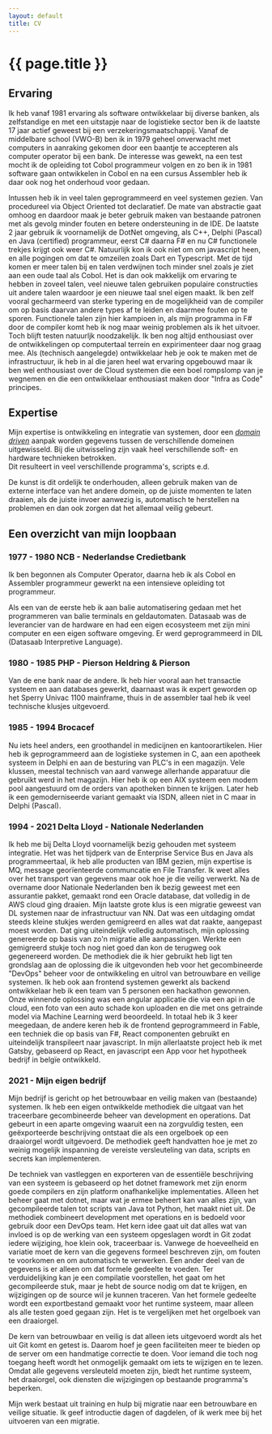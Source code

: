 ```yaml
---
layout: default
title: CV
---
```

# {{ page.title }}

## Ervaring
  
  Ik heb vanaf 1981 ervaring als software ontwikkelaar bij diverse banken, als zelfstandige en met een uitstapje naar de logistieke sector ben ik de laatste 17 jaar actief geweest bij een verzekeringsmaatschappij.
  Vanaf de middelbare school (VWO-B) ben ik in 1979 geheel onverwacht met computers in aanraking gekomen door een baantje te accepteren als computer operator bij een bank. De interesse was gewekt, na een test mocht ik de opleiding tot Cobol programmeur volgen en zo ben ik in 1981 software gaan ontwikkelen in Cobol en na een cursus Assembler heb ik daar ook nog het onderhoud voor gedaan.

  Intussen heb ik in veel talen geprogrammeerd en veel systemen gezien. Van procedureel via Object Oriented tot declaratief. De mate van abstractie gaat omhoog en daardoor maak je beter gebruik maken van bestaande patronen met als gevolg minder fouten en betere ondersteuning in de IDE. De laatste 2 jaar gebruik ik voornamelijk de DotNet omgeving, als C++, Delphi (Pascal) en Java (certified) programmeur, eerst C# daarna F# en nu C# functionele trekjes krijgt ook weer C#. Natuurlijk kon ik ook niet om om javascript heen, en alle pogingen om dat te omzeilen zoals Dart en Typescript. Met de tijd komen er meer talen bij en talen verdwijnen toch minder snel zoals je ziet aan een oude taal als Cobol. Het is dan ook makkelijk om ervaring te hebben in zoveel talen, veel nieuwe talen gebruiken populaire constructies uit andere talen waardoor je een nieuwe taal snel eigen maakt. Ik ben zelf vooral gecharmeerd van sterke typering en de mogelijkheid van de compiler om op basis daarvan andere types af te leiden en daarmee fouten op te sporen. Functionele talen zijn hier kampioen in, als mijn programma in F# door de compiler komt heb ik nog maar weinig problemen als ik het uitvoer. Toch blijft testen natuurljk noodzakelijk. Ik ben nog altijd enthousiast over de ontwikkelingen op computertaal terrein en expirimenteer daar nog graag mee. Als (technisch aangelegde) ontwikkelaar heb je ook te maken met de infrastructuur, ik heb in al die jaren heel wat ervaring opgebouwd maar ik ben wel enthousiast over de Cloud systemen die een boel rompslomp van je wegnemen en die een ontwikkelaar enthousiast maken door "Infra as Code" principes.     

## Expertise

  Mijn expertise is ontwikkeling en integratie van systemen, door een [_domain driven_](https://en.wikipedia.org/wiki/Domain-driven_design) aanpak worden gegevens tussen de verschillende domeinen uitgewisseld. Bij die uitwisseling zijn vaak heel verschillende soft- en hardware technieken betrokken.  
  Dit resulteert in veel verschillende programma's, scripts e.d.  
  
  De kunst is dit ordelijk te onderhouden, alleen gebruik maken van de externe interface van het andere domein, op de juiste momenten te laten draaien, als de juiste invoer aanwezig is, automatisch te herstellen na problemen en dan ook zorgen dat het allemaal veilig gebeurt. 

## Een overzicht van mijn loopbaan

### 1977 - 1980 NCB - Nederlandse Credietbank
  Ik ben begonnen als Computer Operator, daarna heb ik als Cobol en Assembler programmeur gewerkt na een intensieve opleiding tot programmeur.
  
  Als een van de eerste heb ik aan balie automatisering gedaan met het programmeren van balie terminals en geldautomaten. Datasaab was de leverancier van de hardware en had een eigen ecosysteem met zijn mini computer en een eigen software omgeving. Er werd geprogrammeerd in DIL (Datasaab Interpretive Language).

### 1980 - 1985 PHP - Pierson Heldring & Pierson  
  Van de ene bank naar de andere. Ik heb hier vooral aan het transactie systeem en aan databases gewerkt, daarnaast was ik expert geworden op het Sperry Univac 1100 mainframe, thuis in de assembler taal heb ik veel technische klusjes uitgevoerd.

### 1985 - 1994 Brocacef 

  Nu iets heel anders, een groothandel in medicijnen en kantoorartikelen. Hier heb ik geprogrammeerd aan de logistieke systemen in C, aan een apotheek systeem in Delphi en aan de besturing van PLC's in een magazijn.
  Vele klussen, meestal technisch van aard vanwege allerhande apparatuur die gebruikt werd in het magazijn. Hier heb ik op een AIX systeem een modem pool aangestuurd om de orders van apotheken binnen te krijgen.  Later heb ik een gemoderniseerde variant gemaakt via ISDN, alleen niet in C maar in Delphi (Pascal).    

### 1994 - 2021 Delta Lloyd - Nationale Nederlanden

  Ik heb me bij Delta Lloyd voornamelijk bezig gehouden met systeem integratie. Het was het tijdperk van de Enterprise Service Bus en Java als programmeertaal, ik heb alle producten van IBM gezien, mijn expertise is MQ, message georïenteerde communcatie en File Transfer. Ik weet alles over het transport van gegevens maar ook hoe je die veilig verwerkt. 
  Na de overname door Nationale Nederlanden ben ik bezig geweest met een assurantie pakket, gemaakt rond een Oracle database, dat volledig in de AWS cloud ging draaien. Mijn laatste grote klus is een migratie geweest van DL systemen naar de infrastructuur van NN. Dat was een uitdaging omdat steeds kleine stukjes werden gemigreerd en alles wat dat raakte, aangepast moest worden. Dat ging uiteindelijk volledig automatisch, mijn oplossing genereerde op basis van zo'n migratie alle aanpassingen. Werkte een gemigreerd stukje toch nog niet goed dan kon de terugweg ook gegenereerd worden. De methodiek die ik hier gebruikt heb ligt ten grondslag aan de oplossing die ik uitgevonden heb voor het gecombineerde "DevOps" beheer voor de ontwikkeling en uitrol van betrouwbare en veilige systemen.
  Ik heb ook aan frontend systemen gewerkt als backend ontwikkelaar heb ik een team van 5 personen een hackathon gewonnen. Onze winnende oplossing was een angular applicatie die via een api in de cloud, een foto van een auto schade kon uploaden en die met ons getrainde model via Machine Learning werd beoordeeld. In totaal heb ik 3 keer meegedaan, de andere keren heb ik de frontend geprogrammeerd in Fable, een techniek die op basis van F#, React componenten gebruikt en uiteindelijk transpileert naar javascript.
  In mijn allerlaatste project heb ik met Gatsby, gebaseerd op React, en javascript een App voor het hypotheek bedrijf in belgïe ontwikkeld.

### 2021 -  Mijn eigen bedrijf

  Mijn bedrijf is gericht op het betrouwbaar en veilig maken van (bestaande) systemen. Ik heb een eigen ontwikkelde methodiek die uitgaat van het traceerbare gecombineerde beheer van development en operations. Dat gebeurt in een aparte omgeving waaruit een na zorgvuldig testen, een geëxporteerde beschrijving ontstaat die als een orgelboek op een draaiorgel wordt uitgevoerd. De methodiek geeft handvatten hoe je met zo weinig mogelijk inspanning de vereiste versleuteling van data, scripts en secrets kan implementeren.

  De techniek van vastleggen en exporteren van de essentiële beschrijving van een systeem is gebaseerd op het dotnet framework met zijn enorm goede compilers en zijn platform onafhankelijke implementaties. Alleen het beheer gaat met dotnet, maar wat je ermee beheert kan van alles zijn, van gecompileerde talen tot scripts van Java tot Python, het maakt niet uit. De methodiek combineert development met operations en is bedoeld voor gebruik door een DevOps team. Het kern idee gaat uit dat alles wat van invloed is op de werking van een systeem opgeslagen wordt in Git zodat iedere wijziging, hoe klein ook, traceerbaar is. Vanwege de hoeveelheid en variatie moet de kern van die gegevens formeel beschreven zijn, om fouten te voorkomen en om automatisch te verwerken. Een ander deel van de gegevens is er alleen om dat formele gedeelte te voeden.  Ter verduidelijking kan je een compilatie voorstellen, het gaat om het gecompileerde stuk, maar je hebt de source nodig om dat te krijgen, en wijzigingen op de source wil je kunnen traceren. 
  Van het formele gedeelte wordt een exportbestand gemaakt voor het runtime systeem, maar alleen als alle testen goed gegaan zijn. Het is te vergelijken met het orgelboek van een draaiorgel.

  De kern van betrouwbaar en veilig is dat alleen iets uitgevoerd wordt als het uit Git komt en getest is. Daarom hoef je geen faciliteiten meer te bieden op de server om een handmatige correctie te doen. Voor iemand die toch nog toegang heeft wordt het onmogelijk gemaakt om iets te wijzigen en te lezen. Omdat alle gegevens versleuteld moeten zijn, biedt het runtime systeem, het draaiorgel, ook diensten die wijzigingen op bestaande programma's beperken. 

  Mijn werk bestaat uit training en hulp bij migratie naar een betrouwbare en veilige situatie. Ik geef introductie dagen of dagdelen, of ik werk mee bij het uitvoeren van een migratie.  
